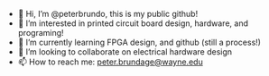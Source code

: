 - 👋 Hi, I’m @peterbrundo, this is my public github!
- 👀 I’m interested in printed circuit board design, hardware, and programing!
- 🌱 I’m currently learning FPGA design, and github (still a process!)
- 💞️ I’m looking to collaborate on electrical hardware design
- 📫 How to reach me: peter.brundage@wayne.edu

<!---
peterbrundo/peterbrundo is a ✨ special ✨ repository because its `README.md` (this file) appears on your GitHub profile.
You can click the Preview link to take a look at your changes.
--->
